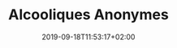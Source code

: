 ---
title: "Alcooliques Anonymes"
date: 2019-09-18T11:53:17+02:00
type: "associations"
domain: "soutient aux personnes, groupe de pârole"
address: "17 Rue Achard, 33000 Bordeaux"
description: ""
photo: "/img/asso5.jpg"
important: false
---